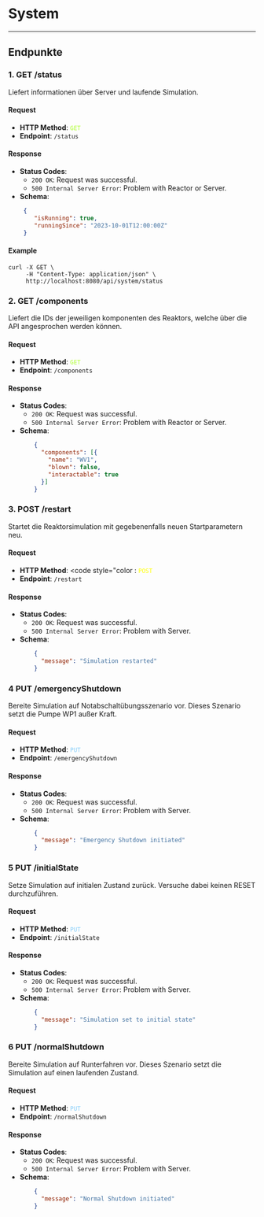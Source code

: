 # System


---
## Endpunkte

### **1. GET /status**
Liefert informationen über Server und laufende Simulation.

#### Request
- **HTTP Method**: <code style="color : greenyellow">GET</code>
- **Endpoint**: `/status`

#### Response
- **Status Codes**:
    - `200 OK`: Request was successful.
    - `500 Internal Server Error`: Problem with Reactor or Server.
- **Schema**:
    ```json
     {
        "isRunning": true,
        "runningSince": "2023-10-01T12:00:00Z"
     }    
    ```
#### Example
```shell
curl -X GET \
     -H "Content-Type: application/json" \
     http://localhost:8080/api/system/status
```


### **2. GET /components**
Liefert die IDs der jeweiligen komponenten des Reaktors, welche über die API angesprochen werden können.

#### Request
- **HTTP Method**: <code style="color : greenyellow">GET</code>
- **Endpoint**: `/components`

#### Response
- **Status Codes**:
  - `200 OK`: Request was successful.
  - `500 Internal Server Error`: Problem with Reactor or Server.
- **Schema**:
    ```json
        {
          "components": [{
            "name": "WV1",
            "blown": false,
            "interactable": true 
          }]     
        }      
    ```


### **3. POST /restart**
Startet die Reaktorsimulation mit gegebenenfalls neuen Startparametern neu.

#### Request
- **HTTP Method**: <code style="color : <code style="color : yellow">POST</code>
- **Endpoint**: `/restart`

#### Response
- **Status Codes**:
  - `200 OK`: Request was successful.
  - `500 Internal Server Error`: Problem with Server.
- **Schema**:
    ```json
        {
          "message": "Simulation restarted"
        }      
    ```


### **4 PUT /emergencyShutdown**
Bereite Simulation auf Notabschaltübungsszenario vor. Dieses Szenario setzt die Pumpe WP1 außer Kraft.

#### Request
- **HTTP Method**: <code style="color :  lightskyblue">PUT</code>
- **Endpoint**: `/emergencyShutdown`

#### Response
- **Status Codes**:
  - `200 OK`: Request was successful.
  - `500 Internal Server Error`: Problem with Server.
- **Schema**:
    ```json
        {
          "message": "Emergency Shutdown initiated"
        }      
    ```



### **5 PUT /initialState**
Setze Simulation auf initialen Zustand zurück. Versuche dabei keinen RESET durchzuführen.

#### Request
- **HTTP Method**: <code style="color :  lightskyblue">PUT</code>
- **Endpoint**: `/initialState`

#### Response
- **Status Codes**:
  - `200 OK`: Request was successful.
  - `500 Internal Server Error`: Problem with Server.
- **Schema**:
    ```json
        {
          "message": "Simulation set to initial state"
        }      
    ```



### **6 PUT /normalShutdown**
Bereite Simulation auf Runterfahren vor. Dieses Szenario setzt die Simulation auf einen laufenden Zustand.

#### Request
- **HTTP Method**: <code style="color :  lightskyblue">PUT</code>
- **Endpoint**: `/normalShutdown`

#### Response
- **Status Codes**:
  - `200 OK`: Request was successful.
  - `500 Internal Server Error`: Problem with Server.
- **Schema**:
    ```json
        {
          "message": "Normal Shutdown initiated"
        }      
    ```